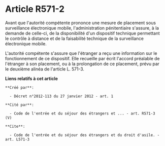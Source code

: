# Article R571-2

Avant que l'autorité compétente prononce une mesure de placement sous surveillance électronique mobile, l'administration
pénitentiaire s'assure, à la demande de celle-ci, de la disponibilité d'un dispositif technique permettant le contrôle à
distance et de la faisabilité technique de la surveillance électronique mobile. 

L'autorité compétente s'assure que l'étranger a reçu une information sur le fonctionnement de ce dispositif. Elle recueille
par écrit l'accord préalable de l'étranger à son placement, ou à la prolongation de ce placement, prévu par le deuxième
alinéa de l'article L. 571-3.

**Liens relatifs à cet article**

	**Créé par**:

	  - Décret n°2012-113 du 27 janvier 2012 - art. 1

	**Cité par**:

	  - Code de l'entrée et du séjour des étrangers et ... - art. R571-3 (V)

	**Cite**:

	  - Code de l'entrée et du séjour des étrangers et du droit d'asile. - art. L571-3

